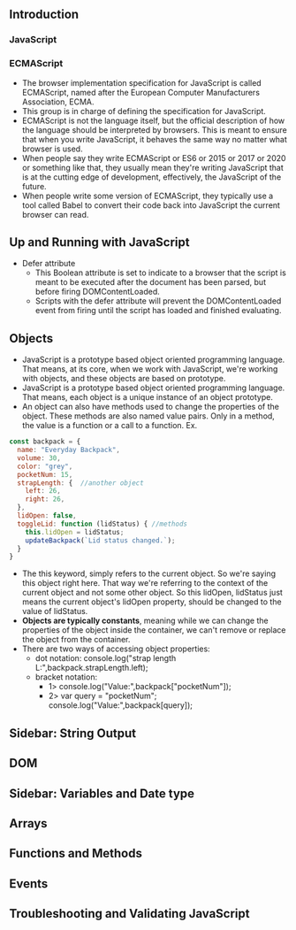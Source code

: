 <!-- @format -->

## Introduction

### JavaScript

### ECMAScript

- The browser implementation specification for JavaScript is called ECMAScript, named after the European Computer Manufacturers Association, ECMA.
- This group is in charge of defining the specification for JavaScript.
- ECMAScript is not the language itself, but the official description of how the language should be interpreted by browsers. This is meant to ensure that when you write JavaScript, it behaves the same way no matter what browser is used.
- When people say they write ECMAScript or ES6 or 2015 or 2017 or 2020 or something like that, they usually mean they're writing JavaScript that is at the cutting edge of development, effectively, the JavaScript of the future.
- When people write some version of ECMAScript, they typically use a tool called Babel to convert their code back into JavaScript the current browser can read.

## Up and Running with JavaScript

- Defer attribute
  - This Boolean attribute is set to indicate to a browser that the script is meant to be executed after the document has been parsed, but before firing DOMContentLoaded.
  - Scripts with the defer attribute will prevent the DOMContentLoaded event from firing until the script has loaded and finished evaluating.

## Objects

- JavaScript is a prototype based object oriented programming language. That means, at its core, when we work with JavaScript, we're working with objects, and these objects are based on prototype.
- JavaScript is a prototype based object oriented programming language. That means, each object is a unique instance of an object prototype.
- An object can also have methods used to change the properties of the object. These methods are also named value pairs. Only in a method, the value is a function or a call to a function.
  Ex.

```Javascript
const backpack = {
  name: "Everyday Backpack",
  volume: 30,
  color: "grey",
  pocketNum: 15,
  strapLength: {  //another object
    left: 26,
    right: 26,
  },
  lidOpen: false,
  toggleLid: function (lidStatus) { //methods
    this.lidOpen = lidStatus;
    updateBackpack(`Lid status changed.`);
  }
}
```

- The this keyword, simply refers to the current object. So we're saying this object right here. That way we're referring to the context of the current object and not some other object. So this lidOpen, lidStatus just means the current object's lidOpen property, should be changed to the value of lidStatus.
- <B>Objects are typically constants</B>, meaning while we can change the properties of the object inside the container, we can't remove or replace the object from the container.
- There are two ways of accessing object properties:
  - dot notation: console.log("strap length L:",backpack.strapLength.left);
  - bracket notation:
    - 1> console.log("Value:",backpack["pocketNum"]);
    - 2> var query = "pocketNum";<br> console.log("Value:",backpack[query]);

## Sidebar: String Output

## DOM

## Sidebar: Variables and Date type

## Arrays

## Functions and Methods

## Events

## Troubleshooting and Validating JavaScript
